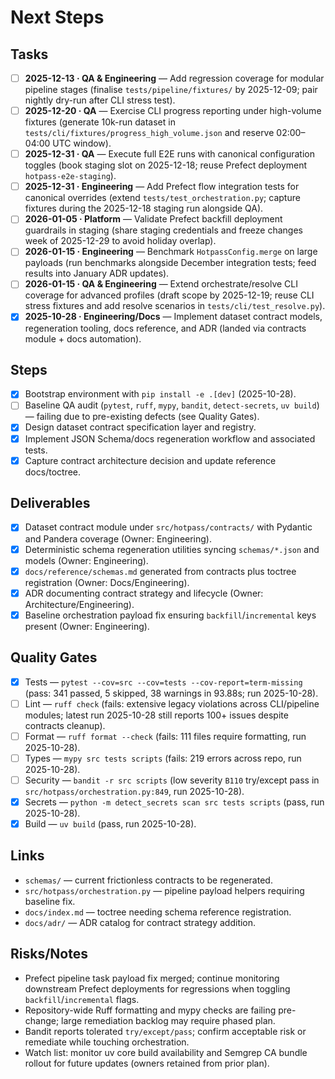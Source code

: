 # Next Steps

## Tasks
- [ ] **2025-12-13 · QA & Engineering** — Add regression coverage for modular pipeline stages (finalise `tests/pipeline/fixtures/` by 2025-12-09; pair nightly dry-run after CLI stress test).
- [ ] **2025-12-20 · QA** — Exercise CLI progress reporting under high-volume fixtures (generate 10k-run dataset in `tests/cli/fixtures/progress_high_volume.json` and reserve 02:00–04:00 UTC window).
- [ ] **2025-12-31 · QA** — Execute full E2E runs with canonical configuration toggles (book staging slot on 2025-12-18; reuse Prefect deployment `hotpass-e2e-staging`).
- [ ] **2025-12-31 · Engineering** — Add Prefect flow integration tests for canonical overrides (extend `tests/test_orchestration.py`; capture fixtures during the 2025-12-18 staging run alongside QA).
- [ ] **2026-01-05 · Platform** — Validate Prefect backfill deployment guardrails in staging (share staging credentials and freeze changes week of 2025-12-29 to avoid holiday overlap).
- [ ] **2026-01-15 · Engineering** — Benchmark `HotpassConfig.merge` on large payloads (run benchmarks alongside December integration tests; feed results into January ADR updates).
- [ ] **2026-01-15 · QA & Engineering** — Extend orchestrate/resolve CLI coverage for advanced profiles (draft scope by 2025-12-19; reuse CLI stress fixtures and add resolve scenarios in `tests/cli/test_resolve.py`).
- [x] **2025-10-28 · Engineering/Docs** — Implement dataset contract models, regeneration tooling, docs reference, and ADR (landed via contracts module + docs automation).

## Steps
- [x] Bootstrap environment with `pip install -e .[dev]` (2025-10-28).
- [ ] Baseline QA audit (`pytest`, `ruff`, `mypy`, `bandit`, `detect-secrets`, `uv build`) — failing due to pre-existing defects (see Quality Gates).
- [x] Design dataset contract specification layer and registry.
- [x] Implement JSON Schema/docs regeneration workflow and associated tests.
- [x] Capture contract architecture decision and update reference docs/toctree.

## Deliverables
- [x] Dataset contract module under `src/hotpass/contracts/` with Pydantic and Pandera coverage (Owner: Engineering).
- [x] Deterministic schema regeneration utilities syncing `schemas/*.json` and models (Owner: Engineering).
- [x] `docs/reference/schemas.md` generated from contracts plus toctree registration (Owner: Docs/Engineering).
- [x] ADR documenting contract strategy and lifecycle (Owner: Architecture/Engineering).
- [x] Baseline orchestration payload fix ensuring `backfill`/`incremental` keys present (Owner: Engineering).

## Quality Gates
- [x] Tests — `pytest --cov=src --cov=tests --cov-report=term-missing` (pass: 341 passed, 5 skipped, 38 warnings in 93.88s; run 2025-10-28).
- [ ] Lint — `ruff check` (fails: extensive legacy violations across CLI/pipeline modules; latest run 2025-10-28 still reports 100+ issues despite contracts cleanup).
- [ ] Format — `ruff format --check` (fails: 111 files require formatting, run 2025-10-28).
- [ ] Types — `mypy src tests scripts` (fails: 219 errors across repo, run 2025-10-28).
- [ ] Security — `bandit -r src scripts` (low severity `B110` try/except pass in `src/hotpass/orchestration.py:849`, run 2025-10-28).
- [x] Secrets — `python -m detect_secrets scan src tests scripts` (pass, run 2025-10-28).
- [x] Build — `uv build` (pass, run 2025-10-28).

## Links
- `schemas/` — current frictionless contracts to be regenerated.
- `src/hotpass/orchestration.py` — pipeline payload helpers requiring baseline fix.
- `docs/index.md` — toctree needing schema reference registration.
- `docs/adr/` — ADR catalog for contract strategy addition.

## Risks/Notes
- Prefect pipeline task payload fix merged; continue monitoring downstream Prefect deployments for regressions when toggling `backfill`/`incremental` flags.
- Repository-wide Ruff formatting and mypy checks are failing pre-change; large remediation backlog may require phased plan.
- Bandit reports tolerated `try/except/pass`; confirm acceptable risk or remediate while touching orchestration.
- Watch list: monitor uv core build availability and Semgrep CA bundle rollout for future updates (owners retained from prior plan).

